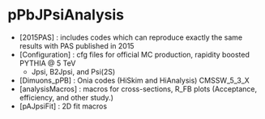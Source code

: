 pPbJPsiAnalysis
===============

- [2015PAS] : includes codes which can reproduce exactly the same results with PAS published in 2015
- [Configuration] : cfg files for official MC production, rapidity boosted PYTHIA @ 5 TeV 
    - Jpsi, B2Jpsi, and Psi(2S)
- [Dimuons_pPB] : Onia codes (HiSkim and HiAnalysis) CMSSW_5_3_X
- [analysisMacros] : macros for cross-sections, R_FB plots (Acceptance, efficiency, and other study.)
- [pAJpsiFit] : 2D fit macros

